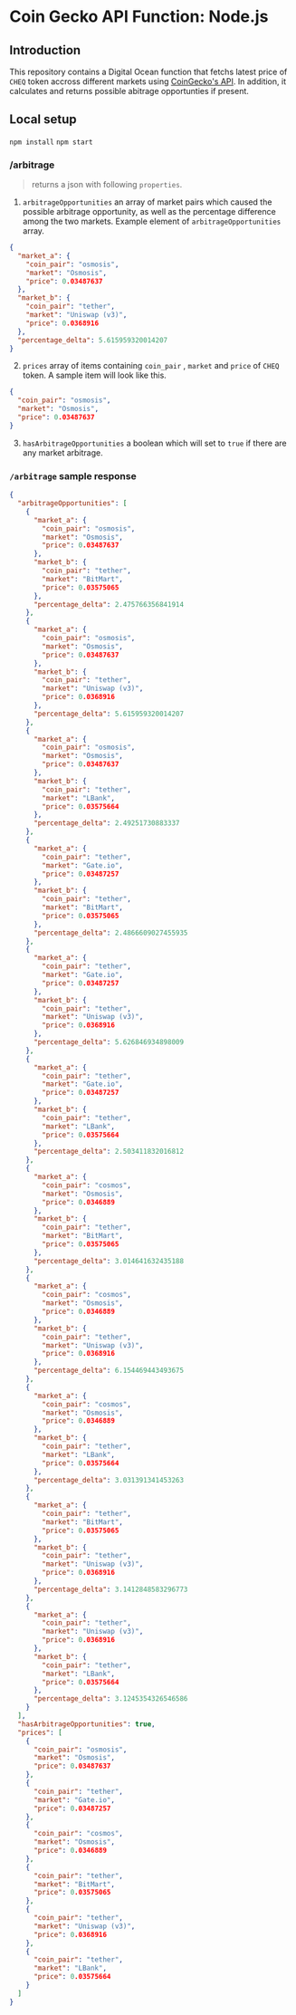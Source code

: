 # Coin Gecko API Function: Node.js

## Introduction

This repository contains a Digital Ocean function that fetchs latest price of `CHEQ` token accross different markets using [CoinGecko's API](https://www.coingecko.com/en/api). In addition, it calculates and returns possible abitrage opportunties if present.

## Local setup

`npm install`
`npm start`

### /arbitrage

> returns a json with following `properties`.

1. `arbitrageOpportunities` an array of market pairs which caused the possible arbitrage opportunity, as well as the percentage difference among the two markets. Example element of `arbitrageOpportunities` array.

```json
{
  "market_a": {
    "coin_pair": "osmosis",
    "market": "Osmosis",
    "price": 0.03487637
  },
  "market_b": {
    "coin_pair": "tether",
    "market": "Uniswap (v3)",
    "price": 0.0368916
  },
  "percentage_delta": 5.615959320014207
}
```

2. `prices` array of items containing `coin_pair` , `market` and `price` of `CHEQ` token. A sample item will look like this.

```json
{
  "coin_pair": "osmosis",
  "market": "Osmosis",
  "price": 0.03487637
}
```

3. `hasArbitrageOpportunities` a boolean which will set to `true` if there are any market arbitrage.

### `/arbitrage` sample response

```json
{
  "arbitrageOpportunities": [
    {
      "market_a": {
        "coin_pair": "osmosis",
        "market": "Osmosis",
        "price": 0.03487637
      },
      "market_b": {
        "coin_pair": "tether",
        "market": "BitMart",
        "price": 0.03575065
      },
      "percentage_delta": 2.475766356841914
    },
    {
      "market_a": {
        "coin_pair": "osmosis",
        "market": "Osmosis",
        "price": 0.03487637
      },
      "market_b": {
        "coin_pair": "tether",
        "market": "Uniswap (v3)",
        "price": 0.0368916
      },
      "percentage_delta": 5.615959320014207
    },
    {
      "market_a": {
        "coin_pair": "osmosis",
        "market": "Osmosis",
        "price": 0.03487637
      },
      "market_b": {
        "coin_pair": "tether",
        "market": "LBank",
        "price": 0.03575664
      },
      "percentage_delta": 2.49251730883337
    },
    {
      "market_a": {
        "coin_pair": "tether",
        "market": "Gate.io",
        "price": 0.03487257
      },
      "market_b": {
        "coin_pair": "tether",
        "market": "BitMart",
        "price": 0.03575065
      },
      "percentage_delta": 2.4866609027455935
    },
    {
      "market_a": {
        "coin_pair": "tether",
        "market": "Gate.io",
        "price": 0.03487257
      },
      "market_b": {
        "coin_pair": "tether",
        "market": "Uniswap (v3)",
        "price": 0.0368916
      },
      "percentage_delta": 5.626846934898009
    },
    {
      "market_a": {
        "coin_pair": "tether",
        "market": "Gate.io",
        "price": 0.03487257
      },
      "market_b": {
        "coin_pair": "tether",
        "market": "LBank",
        "price": 0.03575664
      },
      "percentage_delta": 2.503411832016812
    },
    {
      "market_a": {
        "coin_pair": "cosmos",
        "market": "Osmosis",
        "price": 0.0346889
      },
      "market_b": {
        "coin_pair": "tether",
        "market": "BitMart",
        "price": 0.03575065
      },
      "percentage_delta": 3.014641632435188
    },
    {
      "market_a": {
        "coin_pair": "cosmos",
        "market": "Osmosis",
        "price": 0.0346889
      },
      "market_b": {
        "coin_pair": "tether",
        "market": "Uniswap (v3)",
        "price": 0.0368916
      },
      "percentage_delta": 6.154469443493675
    },
    {
      "market_a": {
        "coin_pair": "cosmos",
        "market": "Osmosis",
        "price": 0.0346889
      },
      "market_b": {
        "coin_pair": "tether",
        "market": "LBank",
        "price": 0.03575664
      },
      "percentage_delta": 3.031391341453263
    },
    {
      "market_a": {
        "coin_pair": "tether",
        "market": "BitMart",
        "price": 0.03575065
      },
      "market_b": {
        "coin_pair": "tether",
        "market": "Uniswap (v3)",
        "price": 0.0368916
      },
      "percentage_delta": 3.1412848583296773
    },
    {
      "market_a": {
        "coin_pair": "tether",
        "market": "Uniswap (v3)",
        "price": 0.0368916
      },
      "market_b": {
        "coin_pair": "tether",
        "market": "LBank",
        "price": 0.03575664
      },
      "percentage_delta": 3.1245354326546586
    }
  ],
  "hasArbitrageOpportunities": true,
  "prices": [
    {
      "coin_pair": "osmosis",
      "market": "Osmosis",
      "price": 0.03487637
    },
    {
      "coin_pair": "tether",
      "market": "Gate.io",
      "price": 0.03487257
    },
    {
      "coin_pair": "cosmos",
      "market": "Osmosis",
      "price": 0.0346889
    },
    {
      "coin_pair": "tether",
      "market": "BitMart",
      "price": 0.03575065
    },
    {
      "coin_pair": "tether",
      "market": "Uniswap (v3)",
      "price": 0.0368916
    },
    {
      "coin_pair": "tether",
      "market": "LBank",
      "price": 0.03575664
    }
  ]
}
```
